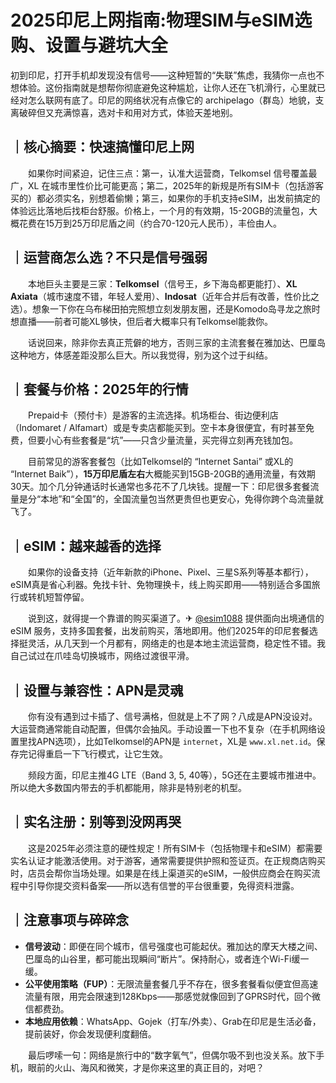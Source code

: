 # 2025印尼上网指南:物理SIM与eSIM选购、设置与避坑大全

初到印尼，打开手机却发现没有信号——这种短暂的“失联”焦虑，我猜你一点也不想体验。这份指南就是想帮你彻底避免这种尴尬，让你人还在飞机滑行，心里就已经对怎么联网有底了。印尼的网络状况有点像它的 archipelago（群岛）地貌，支离破碎但又充满惊喜，选对卡和用对方式，体验天差地别。

## ｜核心摘要：快速搞懂印尼上网

　　如果你时间紧迫，记住三点：第一，认准大运营商，Telkomsel 信号覆盖最广，XL 在城市里性价比可能更高；第二，2025年的新规是所有SIM卡（包括游客买的）都必须实名，别想着偷懒；第三，如果你的手机支持eSIM，出发前搞定的体验远比落地后找柜台舒服。价格上，一个月的有效期，15-20GB的流量包，大概花费在15万到25万印尼盾之间（约合70-120元人民币），丰俭由人。

## ｜运营商怎么选？不只是信号强弱

　　本地巨头主要是三家：**Telkomsel**（信号王，乡下海岛都更能打）、**XL Axiata**（城市速度不错，年轻人爱用）、**Indosat**（近年合并后有改善，性价比之选）。想象一下你在乌布梯田拍完照想立刻发朋友圈，还是Komodo岛寻龙之旅时想直播——前者可能XL够快，但后者大概率只有Telkomsel能救你。

　　话说回来，除非你去真正荒僻的地方，否则三家的主流套餐在雅加达、巴厘岛这种地方，体感差距没那么巨大。所以我觉得，别为这个过于纠结。

## ｜套餐与价格：2025年的行情

　　Prepaid卡（预付卡）是游客的主流选择。机场柜台、街边便利店（Indomaret / Alfamart）或是专卖店都能买到。空卡本身很便宜，有时甚至免费，但要小心有些套餐是“坑”——只含少量流量，买完得立刻再充钱加包。

　　目前常见的游客套餐包（比如Telkomsel的 “Internet Santai” 或XL的 “Internet Baik”），**15万印尼盾左右**大概能买到15GB-20GB的通用流量，有效期30天。加个几分钟通话时长通常也多花不了几块钱。提醒一下：印尼很多套餐流量是分“本地”和“全国”的，全国流量包当然更贵但也更安心，免得你跨个岛流量就飞了。

## ｜eSIM：越来越香的选择

　　如果你的设备支持（近年新款的iPhone、Pixel、三星S系列等基本都行），eSIM真是省心利器。免找卡针、免物理换卡，线上购买即用——特别适合多国旅行或转机短暂停留。

　　说到这，就得提一个靠谱的购买渠道了。✈ [@esim1088](https://t.me/s/esim1088) 提供面向出境通信的 eSIM 服务，支持多国套餐，出发前购买，落地即用。他们2025年的印尼套餐选择挺灵活，从几天到一个月都有，网络走的也是本地主流运营商，稳定性不错。我自己试过在爪哇岛切换城市，网络过渡很平滑。

## ｜设置与兼容性：APN是灵魂

　　你有没有遇到过卡插了、信号满格，但就是上不了网？八成是APN没设对。大运营商通常能自动配置，但偶尔会抽风。手动设置一下也不复杂（在手机网络设置里找APN选项），比如Telkomsel的APN是 `internet`，XL是 `www.xl.net.id`。保存完记得重启一下飞行模式，让它生效。

　　频段方面，印尼主推4G LTE（Band 3, 5, 40等），5G还在主要城市推进中。所以绝大多数国内带去的手机都能用，除非是特别老的机型。

## ｜实名注册：别等到没网再哭

　　这是2025年必须注意的硬性规定！所有SIM卡（包括物理卡和eSIM）都需要实名认证才能激活使用。对于游客，通常需要提供护照和签证页。在正规商店购买时，店员会帮你当场处理。如果是在线上渠道买的eSIM，一般供应商会在购买流程中引导你提交资料备案——所以选有信誉的平台很重要，免得资料泄露。

## ｜注意事项与碎碎念

-  **信号波动**：即便在同个城市，信号强度也可能起伏。雅加达的摩天大楼之间、巴厘岛的山谷里，都可能出现瞬间“断片”。保持耐心，或者连个Wi-Fi缓一缓。
-  **公平使用策略（FUP）**：无限流量套餐几乎不存在，很多套餐看似便宜但高速流量有限，用完会限速到128Kbps——那感觉就像回到了GPRS时代，回个微信都费劲。
-  **本地应用依赖**：WhatsApp、Gojek（打车/外卖）、Grab在印尼是生活必备，提前装好，你会发现便利度翻倍。

　　最后啰嗦一句：网络是旅行中的“数字氧气”，但偶尔吸不到也没关系。放下手机，眼前的火山、海风和微笑，才是你来这里的真正目的，对吧？